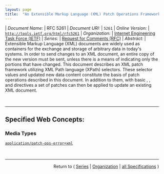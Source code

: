 ```yaml
---
layout: page
title:  "An Extensible Markup Language (XML) Patch Operations Framework Utilizing XML Path Language (XPath) Selectors"
---
```


| *Document Name:* | RFC 5261
| *Document URI:* | `5261`
| *Online Version:* | [`http://tools.ietf.org/html/rfc5261`](http://tools.ietf.org/html/rfc5261)
| *Organization:* | [Internet Engineering Task Force (IETF)](..  "List of specification series by this organization")
| *Series:* | [Request for Comments (RFC)](.  "List of specifications in this series")
| *Abstract:* | Extensible Markup Language (XML) documents are widely used as containers for the exchange and storage of arbitrary data in today's systems. In order to send changes to an XML document, an entire copy of the new version must be sent, unless there is a means of indicating only the portions that have changed. This document describes an XML patch framework utilizing XML Path language (XPath) selectors. These selector values and updated new data content constitute the basis of patch operations described in this document. In addition to them, with basic <add>, <replace>, and <remove> directives a set of patches can then be applied to update an existing XML document.

<br/>
<hr/>

## Specified Web Concepts:

### Media Types

[`application/patch-ops-error+xml`](/concepts/media-type/application/patch-ops-error+xml "A new MIME error format is defined for applications that require deterministic error handling when patching cannot be applied. It is anticipated that these error elements can be used within other MIME types that allow extension elements.")



<br/>
<hr/>

<p style="text-align: right">Return to ( <a href="./">Series</a> | <a href="../">Organization</a> | <a href="../../">all Specifications</a> )</p>